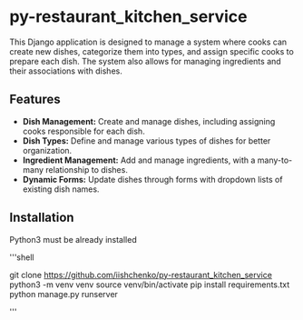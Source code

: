 # py-restaurant_kitchen_service


This Django application is designed to manage a system where cooks can create new dishes, categorize them into types, and assign specific cooks to prepare each dish. The system also allows for managing ingredients and their associations with dishes. 

## Features

- **Dish Management:** Create and manage dishes, including assigning cooks responsible for each dish.
- **Dish Types:** Define and manage various types of dishes for better organization.
- **Ingredient Management:** Add and manage ingredients, with a many-to-many relationship to dishes.
- **Dynamic Forms:** Update dishes through forms with dropdown lists of existing dish names.

## Installation 

Python3 must be already installed

'''shell

git clone https://github.com/iishchenko/py-restaurant_kitchen_service
python3 -m venv venv
source venv/bin/activate
pip install requirements.txt
python manage.py runserver

'''